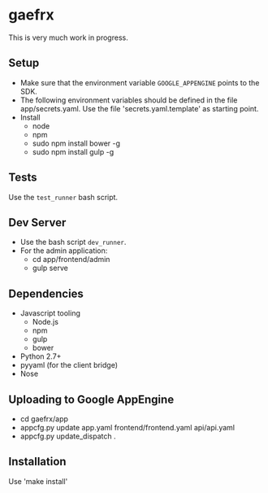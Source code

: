 # gaefrx

This is very much work in progress.

Setup
-----

* Make sure that the environment variable `GOOGLE_APPENGINE` points to the SDK.
* The following environment variables should be defined in the file app/secrets.yaml. Use the file 'secrets.yaml.template' as starting point.
* Install
  - node
  - npm
  - sudo npm install bower -g
  - sudo npm install gulp -g
  

Tests
-----

Use the `test_runner` bash script.

Dev Server
----------

- Use the bash script `dev_runner`.
- For the admin application:
  - cd app/frontend/admin
  - gulp serve


Dependencies
------------

* Javascript tooling
  * Node.js
  * npm
  * gulp
  * bower
* Python 2.7+
* pyyaml (for the client bridge)
* Nose


Uploading to Google AppEngine
-----------------------------

* cd gaefrx/app
* appcfg.py update app.yaml frontend/frontend.yaml api/api.yaml
* appcfg.py update_dispatch .

Installation
------------

Use 'make install'
